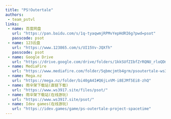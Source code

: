 ```yaml
---
title: "PS!Outertale"
authors:
 - team_pstvl
links:
 - name: 百度网盘
   url: "https://pan.baidu.com/s/1q-tyaqwmjRPMvYepHdRI6g?pwd=psot"
   passcode: psot
 - name: 123云盘
   url: "https://www.123865.com/s/UI15Vv-JQXfh"
   passcode: psot
 - name: Google Drive
   url: "https://drive.google.com/drive/folders/1kkSUfZIbfZrRQNU_rloQDmxy_rkgJDHl?usp=drive_link"
 - name: MediaFire
   url: "https://www.mediafire.com/folder/5qbmcjmtb4grm/psoutertale-ws3917"
 - name: Mega.nz
   url: "https://mega.nz/folder/bi40gA4I#Q6jLvVM-i8EJMf5Ei8-zhQ"
 - name: 雨伞架下载站(直链下载)
   url: "https://www.ws3917.site/files/psot/"
 - name: 雨伞架下载站(在线游玩)
   url: "https://www.ws3917.site/psot/"
 - name: Idev games(在线游玩)
   url: "https://idev.games/game/ps-outertale-project-spacetime"
---
```


